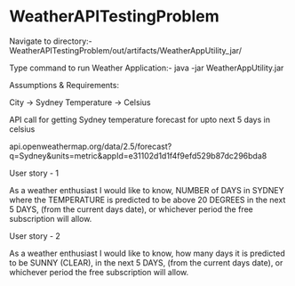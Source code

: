 # WeatherAPITestingProblem

Navigate to directory:- WeatherAPITestingProblem/out/artifacts/WeatherAppUtility_jar/

Type command to run Weather Application:- java -jar WeatherAppUtility.jar

Assumptions & Requirements:

City -> Sydney
Temperature -> Celsius 

API call for getting Sydney temperature forecast for upto next 5 days in celsius

api.openweathermap.org/data/2.5/forecast?q=Sydney&units=metric&appId=e31102d1d1f4f9efd529b87dc296bda8

User story - 1

As a weather enthusiast I would like to know,
    NUMBER of DAYS in SYDNEY where the TEMPERATURE is predicted to be above 20 DEGREES
    in the next 5 DAYS, (from the current days date), or whichever period the free subscription will allow.

User story - 2

As a weather enthusiast I would like to know,
    how many days it is predicted to be SUNNY (CLEAR),
    in the next 5 DAYS, (from the current days date), or whichever period the free subscription will allow.


